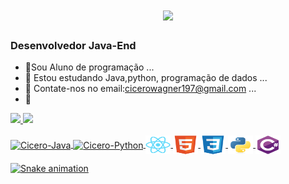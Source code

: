 <h1 align="center">
    <img src="https://readme-typing-svg.herokuapp.com/?font=Righteous&size=35&center=true&vCenter=true&width=500&height=70&duration=4000&lines=Olá!+👋;+Sou+Cicero+Wagner+Marques!;" />
</h1>
<h3>Desenvolvedor Java-End </h3>





- 🔭Sou Aluno de programação ...
- 🌱 Estou estudando Java,python, programação de dados ...
- 👯 Contate-nos no email:cicerowagner197@gmail.com ...
- 🤔 

<div>
  <a href="https://github.com/Cícerohub"> 
<img height="42%" src="https://github-readme-stats.vercel.app/api?username=Cícerohub&show_icons=true&theme=dark&include_all_commits=true&count_private=true"/>
  <img height="50%
" src="https://github-readme-stats.vercel.app/api/top-langs/?username=Cícerohub&layout=compact&langs_count=16&theme=dark"/>
</div>

<div 
  style="display: inline_block"><br>
  <img align="center" alt="Cicero-Java" height="30" width="40" src="https://cdn.jsdelivr.net/gh/devicons/devicon@latest/icons/trêsdsmax/trêsdsmax-original.svg">
  <img align="center" alt="Cicero-Python" height="30" width="40" src="https://cdn.jsdelivr.net/gh/devicons/devicon@latest/icons/trêsdsmax/trêsdsmax-original.svg">
  <img align="center" alt="Cicero-React" height="30" width="40" src="https://raw.githubusercontent.com/devicons/devicon/master/icons/react/react-original.svg">
  <img align="center" alt="Cicero-HTML" height="30" width="40" src="https://raw.githubusercontent.com/devicons/devicon/master/icons/html5/html5-original.svg">
  <img align="center" alt="Cicero-CSS" height="30" width="40" src="https://raw.githubusercontent.com/devicons/devicon/master/icons/css3/css3-original.svg">
  <img align="center" alt="Cicero-Python" height="30" width="40" src="https://raw.githubusercontent.com/devicons/devicon/master/icons/python/python-original.svg">
  <img align="center" alt="Cicero-Csharp" height="30" width="40" src="https://raw.githubusercontent.com/devicons/devicon/master/icons/csharp/csharp-original.svg">
</div>

![Snake animation](https://github.com/Cícerohub/Cícerohub/blob/output/github-contribution-grid-snake.svg)




  
  
